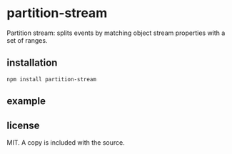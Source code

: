 # partition-stream

Partition stream: splits events by matching object stream properties with a set of ranges.

## installation

```npm install partition-stream```

## example



## license

MIT. A copy is included with the source.

